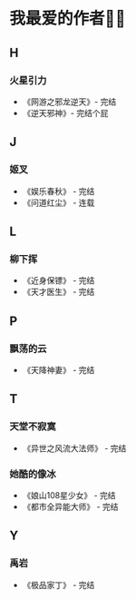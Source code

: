 # 我最爱的作者🤞🌸

## H

### 火星引力

* 《网游之邪龙逆天》- 完结
* 《逆天邪神》- 完结个屁

## J

### 姬叉

* 《娱乐春秋》 - 完结
* 《问道红尘》 - 连载

## L

### 柳下挥

* 《近身保镖》 - 完结
* 《天才医生》 - 完结

## P

### 飘荡的云

* 《天降神妻》 - 完结

## T

### 天堂不寂寞

* 《异世之风流大法师》 - 完结

### 她酷的像冰

* 《娘山108星少女》 - 完结
* 《都市全异能大师》 - 完结

## Y

### 禹岩

* 《极品家丁》 - 完结
